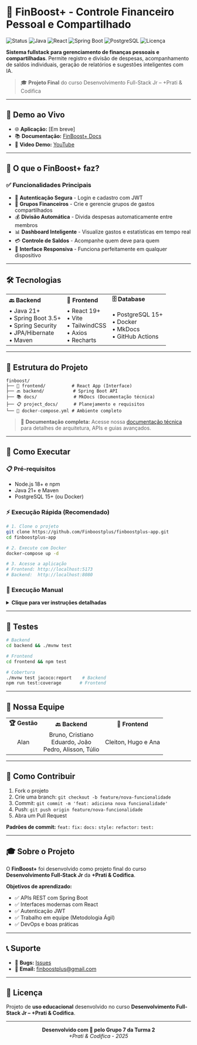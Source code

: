 # 💸 FinBoost+ - Controle Financeiro Pessoal e Compartilhado

<div align="left">
  <img src="https://img.shields.io/badge/Status-Em_Desenvolvimento-yellow" alt="Status">
  <img src="https://img.shields.io/badge/Java-21+-orange" alt="Java">
  <img src="https://img.shields.io/badge/React-19+-61dafb" alt="React">
  <img src="https://img.shields.io/badge/Spring_Boot-3.5+-6db33f" alt="Spring Boot">
  <img src="https://img.shields.io/badge/PostgreSQL-15+-336791" alt="PostgreSQL">
  <img src="https://img.shields.io/badge/Licença-Educacional-blue" alt="Licença">
</div>

**Sistema fullstack para gerenciamento de finanças pessoais e compartilhadas**. Permite registro e divisão de despesas, acompanhamento de saldos individuais, geração de relatórios e sugestões inteligentes com IA.

> 🎓 **Projeto Final** do curso Desenvolvimento Full-Stack Jr – +Prati & Codifica

---

## 🚀 **Demo ao Vivo**

<!-- Adicionar quando tiver deploy -->
- 🌐 **Aplicação:** [Em breve]
- 📚 **Documentação:** [FinBoost+ Docs](https://finboostplus.github.io/finboostplus-app/)
- 🎥 **Video Demo:** [YouTube](link-do-video)

---

## 🎯 **O que o FinBoost+ faz?**

### ✅ **Funcionalidades Principais**

- 🔐 **Autenticação Segura** - Login e cadastro com JWT
- 👥 **Grupos Financeiros** - Crie e gerencie grupos de gastos compartilhados
- 💰 **Divisão Automática** - Divida despesas automaticamente entre membros
- 📊 **Dashboard Inteligente** - Visualize gastos e estatísticas em tempo real
- 💳 **Controle de Saldos** - Acompanhe quem deve para quem
- 📱 **Interface Responsiva** - Funciona perfeitamente em qualquer dispositivo

---

## 🛠️ **Tecnologias**

<table>
<tr>
<td><strong>🔙 Backend</strong></td>
<td><strong>🎨 Frontend</strong></td>
<td><strong>🗄️ Database</strong></td>
</tr>
<tr>
<td>
• Java 21+<br/>
• Spring Boot 3.5+<br/>
• Spring Security<br/>
• JPA/Hibernate<br/>
• Maven
</td>
<td>
• React 19+<br/>
• Vite<br/>
• TailwindCSS<br/>
• Axios<br/>
• Recharts
</td>
<td>
• PostgreSQL 15+<br/>
• Docker<br/>
• MkDocs<br/>
• GitHub Actions
</td>
</tr>
</table>

---

## 📁 **Estrutura do Projeto**

```
finboost/
├── 🎨 frontend/          # React App (Interface)
├── 🔙 backend/           # Spring Boot API  
├── 📚 docs/              # MkDocs (Documentação técnica)
├── 📋 project_docs/      # Planejamento e requisitos
└── 🐳 docker-compose.yml # Ambiente completo
```

> 📖 **Documentação completa:** Acesse nossa [documentação técnica](https://finboostplus.github.io/finboostplus-app/) para detalhes de arquitetura, APIs e guias avançados.

---

## 🚀 **Como Executar**

### 📋 **Pré-requisitos**
- Node.js 18+ e npm
- Java 21+ e Maven  
- PostgreSQL 15+ (ou Docker)

### ⚡ **Execução Rápida (Recomendado)**

```bash
# 1. Clone o projeto
git clone https://github.com/Finboostplus/finboostplus-app.git
cd finboostplus-app

# 2. Execute com Docker
docker-compose up -d

# 3. Acesse a aplicação
# Frontend: http://localhost:5173
# Backend:  http://localhost:8080
```

### 🔧 **Execução Manual**

<details>
<summary><strong>Clique para ver instruções detalhadas</strong></summary>

```bash
# Backend
cd backend
./mvnw clean install
./mvnw spring-boot:run

# Frontend (novo terminal)
cd frontend  
npm install
npm run dev
```

**Variáveis de ambiente:**
```bash
# backend/application.yml
spring:
  datasource:
    url: jdbc:postgresql://localhost:5432/finboost
    username: seu_usuario
    password: sua_senha
```

</details>

---

## 🧪 **Testes**

```bash
# Backend
cd backend && ./mvnw test

# Frontend  
cd frontend && npm test

# Cobertura
./mvnw test jacoco:report    # Backend
npm run test:coverage       # Frontend
```

---

## 👥 **Nossa Equipe**

<table>
<tr>
<td align="center"><strong>🏆 Gestão</strong></td>
<td align="center"><strong>🔙 Backend</strong></td>
<td align="center"><strong>🎨 Frontend</strong></td>
</tr>
<tr>
<td align="center">Alan</td>
<td align="center">Bruno, Cristiano<br/>Eduardo, João<br/>Pedro, Alisson, Túlio</td>
<td align="center">Cleiton, Hugo e Ana</td>
</tr>
</table>

---

## 🤝 **Como Contribuir**

1. Fork o projeto
2. Crie uma branch: `git checkout -b feature/nova-funcionalidade`
3. Commit: `git commit -m 'feat: adiciona nova funcionalidade'`
4. Push: `git push origin feature/nova-funcionalidade`
5. Abra um Pull Request

**Padrões de commit:** `feat:` `fix:` `docs:` `style:` `refactor:` `test:`

---

## 🎓 **Sobre o Projeto**

O **FinBoost+** foi desenvolvido como projeto final do curso **Desenvolvimento Full-Stack Jr** da **+Prati & Codifica**. 

**Objetivos de aprendizado:**
- ✅ APIs REST com Spring Boot
- ✅ Interfaces modernas com React  
- ✅ Autenticação JWT
- ✅ Trabalho em equipe (Metodologia Ágil)
- ✅ DevOps e boas práticas

---

## 📞 **Suporte**

- 🐛 **Bugs:** [Issues](https://github.com/Finboostplus/finboostplus-app/issues)
- 📧 **Email:** finboostplus@gmail.com

---

## 📄 **Licença**

Projeto de **uso educacional** desenvolvido no curso **Desenvolvimento Full-Stack Jr – +Prati & Codifica**.

---

<div align="center">
  <strong>Desenvolvido com 💙 pelo Grupo 7 da Turma 2</strong><br/>
  <em>+Prati & Codifica - 2025</em>
</div>
